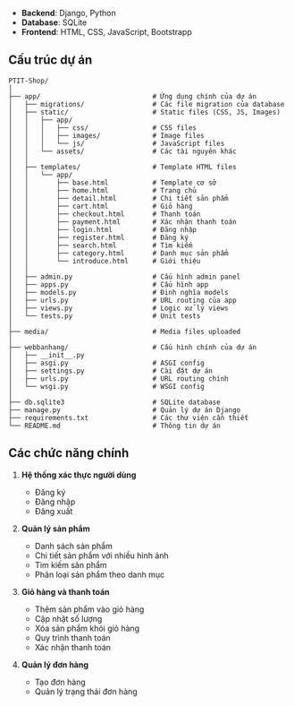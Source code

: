 - **Backend**: Django, Python
- **Database**: SQLite
- **Frontend**: HTML, CSS, JavaScript, Bootstrapp


## Cấu trúc dự án

```
PTIT-Shop/
│
├── app/                            # Ứng dụng chính của dự án
│   ├── migrations/                 # Các file migration của database
│   ├── static/                     # Static files (CSS, JS, Images)
│   │   ├── app/
│   │   │   ├── css/                # CSS files
│   │   │   ├── images/             # Image files
│   │   │   └── js/                 # JavaScript files
│   │   └── assets/                 # Các tài nguyên khác
│   │
│   ├── templates/                  # Template HTML files
│   │   └── app/
│   │       ├── base.html           # Template cơ sở
│   │       ├── home.html           # Trang chủ
│   │       ├── detail.html         # Chi tiết sản phẩm
│   │       ├── cart.html           # Giỏ hàng
│   │       ├── checkout.html       # Thanh toán
│   │       ├── payment.html        # Xác nhận thanh toán
│   │       ├── login.html          # Đăng nhập
│   │       ├── register.html       # Đăng ký
│   │       ├── search.html         # Tìm kiếm
│   │       ├── category.html       # Danh mục sản phẩm
│   │       └── introduce.html      # Giới thiệu
│   │
│   ├── admin.py                    # Cấu hình admin panel
│   ├── apps.py                     # Cấu hình app
│   ├── models.py                   # Định nghĩa models
│   ├── urls.py                     # URL routing của app
│   ├── views.py                    # Logic xử lý views
│   └── tests.py                    # Unit tests
│
├── media/                          # Media files uploaded
│
├── webbanhang/                     # Cấu hình chính của dự án
│   ├── __init__.py
│   ├── asgi.py                     # ASGI config
│   ├── settings.py                 # Cài đặt dự án
│   ├── urls.py                     # URL routing chính
│   └── wsgi.py                     # WSGI config
│
├── db.sqlite3                      # SQLite database
├── manage.py                       # Quản lý dự án Django
├── requirements.txt                # Các thư viện cần thiết
└── README.md                       # Thông tin dự án
```

## Các chức năng chính

1. **Hệ thống xác thực người dùng**
   - Đăng ký
   - Đăng nhập
   - Đăng xuất

2. **Quản lý sản phẩm**
   - Danh sách sản phẩm
   - Chi tiết sản phẩm với nhiều hình ảnh
   - Tìm kiếm sản phẩm
   - Phân loại sản phẩm theo danh mục

3. **Giỏ hàng và thanh toán**
   - Thêm sản phẩm vào giỏ hàng
   - Cập nhật số lượng
   - Xóa sản phẩm khỏi giỏ hàng
   - Quy trình thanh toán
   - Xác nhận thanh toán

4. **Quản lý đơn hàng**
   - Tạo đơn hàng
   - Quản lý trạng thái đơn hàng
